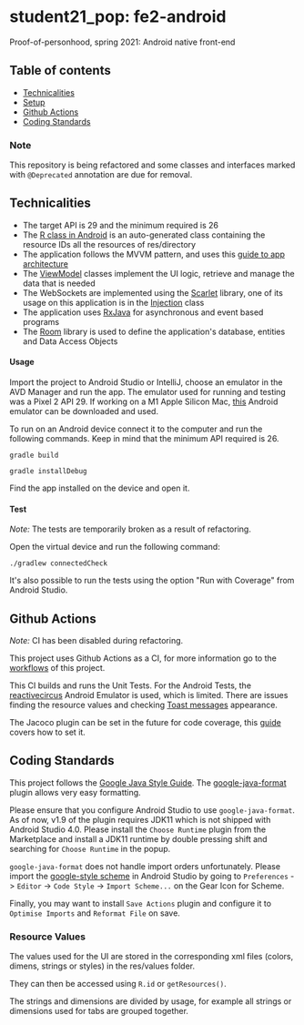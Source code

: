 # student21_pop: fe2-android
Proof-of-personhood, spring 2021: Android native front-end

## Table of contents
* [Technicalities](#technicalities)
* [Setup](#setup)
* [Github Actions](#github-actions)
* [Coding Standards](#coding-standards)

### Note

This repository is being refactored and some classes and interfaces marked with `@Deprecated` annotation are due for removal.

## Technicalities
* The target API is 29 and the minimum required is 26
* The [R class in Android](https://stackoverflow.com/questions/4953077/what-is-the-class-r-in-android) is an auto-generated class containing the resource IDs all the resources of res/directory
* The application follows the MVVM pattern, and uses this [guide to app architecture](https://developer.android.com/jetpack/guide)
* The [ViewModel](https://developer.android.com/topic/libraries/architecture/viewmodel) classes implement the UI logic, retrieve and manage the data that is needed
* The WebSockets are implemented using the [Scarlet](https://github.com/Tinder/Scarlet) library, one of its usage on this application is in the [Injection](https://github.com/dedis/student_21_pop/blob/master/fe2-android/app/src/prod/java/com/github/dedis/student20_pop/Injection.java) class
* The application uses [RxJava](https://github.com/ReactiveX/RxJava) for asynchronous and event based programs
* The [Room](https://developer.android.com/reference/androidx/room/package-summary) library is used to define the application's database, entities and Data Access Objects

#### Usage
Import the project to Android Studio or IntelliJ, choose an emulator in the AVD Manager and run the app. The emulator used for running and testing was a Pixel 2 API 29.
If working on a M1 Apple Silicon Mac, [this](https://github.com/google/android-emulator-m1-preview) Android emulator can be downloaded and used.

To run on an Android device connect it to the computer and run the following commands. Keep in mind that the minimum API required is 26.
```
gradle build
```
```
gradle installDebug
```
Find the app installed on the device and open it.

#### Test

*Note:* The tests are temporarily broken as a result of refactoring.

Open the virtual device and run the following command:
```
./gradlew connectedCheck
```
It's also possible to run the tests using the option "Run with Coverage" from Android Studio.


## Github Actions

*Note:* CI has been disabled during refactoring.

This project uses Github Actions as a CI, for more information go to the [workflows](https://github.com/dedis/student_21_pop/blob/master/.github/workflows/ci.yaml) of this project.

This CI builds and runs the Unit Tests. For the Android Tests, the [reactivecircus](https://github.com/ReactiveCircus/android-emulator-runner) Android Emulator is used, which is limited. There are issues finding the resource values and checking [Toast messages](https://developer.android.com/reference/android/widget/Toast) appearance.

The Jacoco plugin can be set in the future for code coverage, this [guide](https://www.raywenderlich.com/10562143-continuous-integration-for-android#toc-anchor-013) covers how to set it.

## Coding Standards

This project follows the [Google Java Style Guide](https://google.github.io/styleguide/javaguide.html). The [google-java-format](https://github.com/google/google-java-format) plugin allows very easy formatting.

Please ensure that you configure Android Studio to use `google-java-format`. As of now, v1.9 of the plugin requires JDK11 which is not shipped with Android Studio 4.0. Please install
the `Choose Runtime` plugin from the Marketplace and install a JDK11 runtime by double pressing shift and searching for `Choose Runtime` in the popup.

`google-java-format` does not handle import orders unfortunately. Please import the [google-style scheme](https://raw.githubusercontent.com/google/styleguide/gh-pages/intellij-java-google-style.xml)
in Android Studio by going to `Preferences` -> `Editor` -> `Code Style` -> `Import Scheme...` on the Gear Icon for Scheme.

Finally, you may want to install `Save Actions` plugin and configure it to `Optimise Imports` and `Reformat File` on save.

### Resource Values
The values used for the UI are stored in the corresponding xml
files (colors, dimens, strings or styles) in the res/values folder.

They can then be accessed using ```R.id``` or ```getResources()```.

The strings and dimensions are divided by usage, for example all strings or dimensions used for tabs are grouped together.


